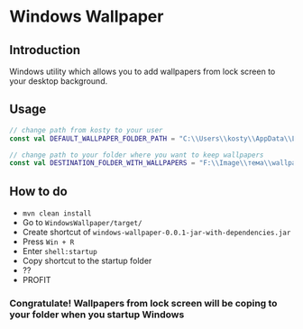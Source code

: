 # Windows Wallpaper

## Introduction
Windows utility which allows you to add wallpapers from lock screen to your desktop background.

## Usage

```kotlin
// change path from kosty to your user
const val DEFAULT_WALLPAPER_FOLDER_PATH = "C:\\Users\\kosty\\AppData\\Local\\Packages\\Microsoft.Windows.ContentDeliveryManager_cw5n1h2txyewy\\LocalState\\Assets"

// change path to your folder where you want to keep wallpapers
const val DESTINATION_FOLDER_WITH_WALLPAPERS = "F:\\Image\\тема\\wallpaper"
```

## How to do
- ```mvn clean install```
- Go to ```WindowsWallpaper/target/```
- Create shortcut of ```windows-wallpaper-0.0.1-jar-with-dependencies.jar```
- Press ```Win + R```
- Enter ```shell:startup```
- Copy shortcut to the startup folder
- ??
- PROFIT

### Congratulate! Wallpapers from lock screen will be coping to your folder when you startup Windows

